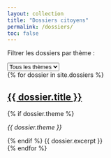 ```yaml
---
layout: collection
title: "Dossiers citoyens"
permalink: /dossiers/
toc: false
---
```


<p class="notice--primary">Filtrer les dossiers par thème :</p>

<select id="theme-filter">
  <option value="all">Tous les thèmes</option>
  {% assign themes = site.dossiers | map: "theme" | uniq | sort %}
  {% for th in themes %}
    {% if th %}
      <option value="{{ th | slugify }}">{{ th }}</option>
    {% endif %}
  {% endfor %}
</select>

<div id="dossier-list">
  {% for dossier in site.dossiers %}
    <article class="dossier-item" data-theme="{{ dossier.theme | slugify }}">
      <h2><a href="{{ dossier.url | relative_url }}">{{ dossier.title }}</a></h2>
      {% if dossier.theme %}<p><em>{{ dossier.theme }}</em></p>{% endif %}
      {{ dossier.excerpt }}
    </article>
  {% endfor %}
</div>

<script>
(function() {
  const select = document.getElementById('theme-filter');
  const items = document.querySelectorAll('.dossier-item');

  function filter() {
    const val = select.value;
    items.forEach(it => {
      if (val === 'all' || it.dataset.theme === val) {
        it.style.display = '';
      } else {
        it.style.display = 'none';
      }
    });
  }
  select.addEventListener('change', filter);
})();
</script>
